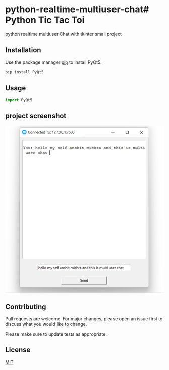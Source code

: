 # python-realtime-multiuser-chat# Python Tic Tac Toi

python realtime multiuser Chat with tkinter small project

## Installation

Use the package manager [pip](https://pip.pypa.io/en/stable/) to install PyQt5.

```bash
pip install PyQt5
```

## Usage

```python
import PyQt5
```

## project screenshot

![screenshoot](https://github.com/anshitmishra/python-realtime-multiuser-chat/blob/main/image/Screenshot.png?raw=true)

## Contributing
Pull requests are welcome. For major changes, please open an issue first to discuss what you would like to change.

Please make sure to update tests as appropriate.

## License
[MIT](https://choosealicense.com/licenses/mit/)